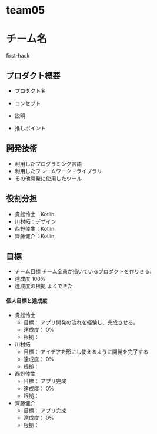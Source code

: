 # team05
# チーム名
  first-hack
## プロダクト概要
- プロダクト名

- コンセプト

- 説明

- 推しポイント
  
## 開発技術
- 利用したプログラミング言語
- 利用したフレームワーク・ライブラリ
- その他開発に使用したツール

## 役割分担
- 貴舩怜士：Kotlin
- 川村拓：デザイン
- 西野倖生：Kotlin
- 齊藤健介：Kotlin
## 目標
- チーム目標
チーム全員が描いているプロダクトを作りきる.
- 達成度
100%
- 達成度の根拠
よくできた

#### 個人目標と達成度  
- 貴舩怜士 
  - 目標：  アプリ開発の流れを経験し、完成させる。
  - 達成度： 0%  
  - 根拠：  
- 川村拓
  - 目標：  アイデアを形にし使えるように開発を完了する
  - 達成度： 0%  
  - 根拠： 
- 西野倖生
  - 目標：  アプリ完成
  - 達成度： 0%  
  - 根拠： 
- 齊藤健介
  - 目標：  アプリ完成
  - 達成度： 0%  
  - 根拠： 
